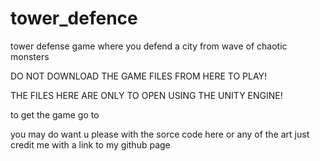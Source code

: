 # tower_defence
 
tower defense game where you defend a city from wave of chaotic monsters

DO NOT DOWNLOAD THE GAME FILES FROM HERE TO PLAY!

THE FILES HERE ARE ONLY TO OPEN USING THE UNITY ENGINE!

to get the game go to

you may do want u please with the sorce code here or any of the art just credit me with a link to my github page
